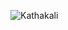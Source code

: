 ![Kathakali](https://user-images.githubusercontent.com/94274214/141678398-1afff207-b116-4c55-baea-14e8c416ac83.jpg)
